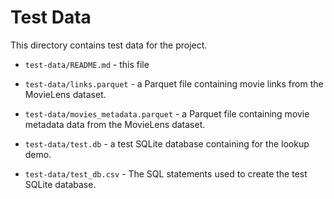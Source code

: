 Test Data
=========

This directory contains test data for the project.

* `test-data/README.md` - this file

* `test-data/links.parquet` - a Parquet file containing movie links from the MovieLens dataset.

* `test-data/movies_metadata.parquet` - a Parquet file containing movie metadata data from the MovieLens dataset.

* `test-data/test.db` - a test SQLite database containing for the lookup demo.

* `test-data/test_db.csv` - The SQL statements used to create the test SQLite database.